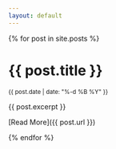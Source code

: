 ```yaml
---
layout: default
---
```


{% for post in site.posts %}

# {{ post.title }}
<small>{{ post.date | date: "%-d %B %Y" }}</small>

{{ post.excerpt }}

[Read More]({{ post.url }})

{% endfor %}
